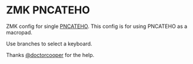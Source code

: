 # ZMK PNCATEHO

ZMK config for single [PNCATEHO]([url](https://github.com/aroum/PNCATEHO)https://github.com/aroum/PNCATEHO). This config is for using PNCATEHO as a macropad.

Use branches to select a keyboard.

Thanks [@doctorcooper](https://github.com/doctorcooper) for the help.
